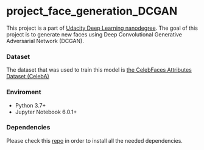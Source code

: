 # project_face_generation_DCGAN

This project is a part of [Udacity Deep Learning nanodegree](https://www.udacity.com/course/deep-learning-nanodegree--nd101). The goal of this project is to generate new faces using Deep Convolutional Generative Adversarial Network (DCGAN).

### Dataset

The dataset that was used to train this model is [the CelebFaces Attributes Dataset (CelebA)](http://mmlab.ie.cuhk.edu.hk/projects/CelebA.html)

### Enviroment 

- Python 3.7+ 
- Jupyter Notebook 6.0.1+ 

### Dependencies

 Please check this [repo](https://github.com/udacity/deep-learning-v2-pytorch) in order to install all the needed dependencies.

